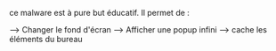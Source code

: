 ce malware est à pure but éducatif. Il permet de :

--> Changer le fond d'écran
--> Afficher une popup infini
--> cache les éléments du bureau
